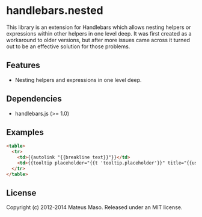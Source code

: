 handlebars.nested
=================

This library is an extension for Handlebars which allows nesting helpers or expressions within other helpers in one level deep. It was first created as a workaround to older versions, but after more issues came across it turned out to be an effective solution for those problems.

## Features

* Nesting helpers and expressions in one level deep.

## Dependencies

* handlebars.js (>= 1.0)

## Examples

```html
<table>
  <tr>
    <td>{{autolink "{{breakline text}}"}}</td>
    <td>{{tooltip placeholder="{{t 'tooltip.placeholder'}}" title="{{user.name}} is following"}}</td>
  </tr>
</table>
```

## License

Copyright (c) 2012-2014 Mateus Maso. Released under an MIT license.
